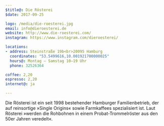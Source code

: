 ```yaml
---
$title@: Die Rösterei
$date: 2017-09-25

logo: /media/die-roesterei.jpg
email: info@dieroesterei.de
website: http://www.die-roesterei.com/
instagram: https://www.instagram.com/dieroesterei/

locations:
- address: Steinstraße 19b<br>20095 Hamburg
  coordinates: "53.5499616,10.001921700000025"
  hours@: Montag – Samstag 10–19 Uhr
  phone: 32526364

coffee: 2,20
espresso: 2,20
internet@: ja

---
```

Die Rösterei ist ein seit 1998 bestehender Hamburger Familienbetrieb, der auf reinsortige »Single Origins« sowie Farmkaffees spezialisiert ist. Laut Rösterei »werden die Rohbohnen in einem Probat-Trommelröster aus den 50er Jahren veredelt«.